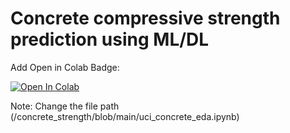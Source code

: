 # Concrete compressive strength prediction using ML/DL

Add Open in Colab Badge:

[![Open In Colab](https://colab.research.google.com/assets/colab-badge.svg)](https://colab.research.google.com/github/zikesh-dev/concrete_strength/blob/main/)

Note: Change the file path (/concrete_strength/blob/main/uci_concrete_eda.ipynb)

